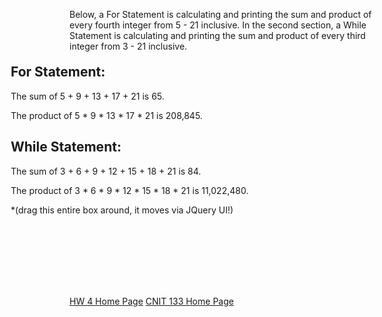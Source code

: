 <head>
    <meta charset="utf-8">
    <title>CNIT 133 - HW4, Part 1</title>
    <meta name="description" content="Web Page for HW Assignment 4 of CNIT 133 - Javascript">
    <meta name="viewport" content="width=device-width, initial-scale=1, shrink-to-fit=yes">
    <link rel="stylesheet" href="https://stackpath.bootstrapcdn.com/bootstrap/4.4.1/css/bootstrap.min.css" integrity="sha384-Vkoo8x4CGsO3+Hhxv8T/Q5PaXtkKtu6ug5TOeNV6gBiFeWPGFN9MuhOf23Q9Ifjh" crossorigin="anonymous">
    <link rel="stylesheet" href="css/styles.css">
</head>
<section>
    <p class="explanation">Below, a For Statement is calculating and printing the sum and product of every fourth integer from 5 - 21 inclusive. In the second section, a While Statement is calculating and printing the sum and product of every third integer from 3 - 21 inclusive.</p>
    <div id="drag" class="hw4-part1-divbox ui-draggable ui-draggable-handle" style="position: relative; width: 720px; inset: -9px auto auto -94px; height: 361.188px;">
      <h2>For Statement:</h2>
      <p id="for-sum">The sum of 5 + 9 + 13 + 17 + 21 is 65.</p>
      <p id="for-product">The product of 5 * 9 * 13 * 17 * 21 is 208,845.</p>
      <h2>While Statement:</h2>
      <p id="while-sum">The sum of 3 + 6 + 9 + 12 + 15 + 18 + 21 is 84.</p>
      <p id="while-product">The product of 3 * 6 * 9 * 12 * 15 * 18 * 21 is 11,022,480.</p>
      <p class="drag-box">*(drag this entire box around, it moves via JQuery UI!)</p>
    </div>
    <!-- <div class="explanation">
      <h3>Use Cases:</h3>
      <p>Study tool for elementary students.</p>
    </div> -->
    <div class="bottom-buttons">
      <a href="hw4.html" class="btn btn-success btn-md">HW 4 Home Page</a>
      <a href="index.html" class="btn btn-success btn-md">CNIT 133 Home Page</a>
    </div>
  </section>
  <br>
  <script>
    var sum = 0;
    for (var number = 5; number <= 21; number += 4){
    sum += number;
  }
  document.getElementById("for-sum").innerHTML = "The sum of 5 + 9 + 13 + 17 + 21 is " + sum + ".";

  var product = 1;
  for (var x = 5; x <= 21; x += 4){
    product = product * x;
  }
  document.getElementById("for-product").innerHTML = "The product of 5 * 9 * 13 * 17 * 21 is " + product.toLocaleString(2) + ".";

  var x = 0;
  var sum = 0;
  while (x < 21){
    x = 3 + x;
    sum = x + sum;
  }
  document.getElementById("while-sum").innerHTML = "The sum of 3 + 6 + 9 + 12 + 15 + 18 + 21 is " + sum + ".";

  var whileProduct = 1;
  var y = 3;
  while (y <= 21) {
    whileProduct *= y;
    y = y + 3;
  }
  document.getElementById("while-product").innerHTML = "The product of 3 * 6 * 9 * 12 * 15 * 18 * 21 is " + whileProduct.toLocaleString(2) + ".";
</script>
  
  
